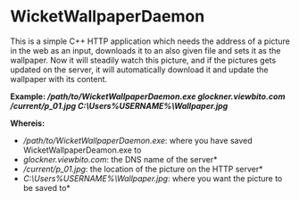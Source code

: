 # WicketWallpaperDaemon

This is a simple C++ HTTP application which needs the address of a picture in the web as an input, downloads it to an also given file and sets it as the wallpaper. Now it will steadily watch this picture, and if the pictures gets updated on the server, it will automatically download it and update the wallpaper with its content.

**Example: */path/to/WicketWallpaperDaemon.exe glockner.viewbito.com /current/p_01.jpg C:\Users\%USERNAME%\Wallpaper.jpg***

**Whereis:**
- */path/to/WicketWallpaperDaemon.exe*: where you have saved WicketWallpaperDeamon.exe to
- *glockner.viewbito.com*: the DNS name of the server*
- */current/p_01.jpg*: the location of the picture on the HTTP server*
- *C:\Users\%USERNAME%\Wallpaper.jpg*: where you want the picture to be saved to*
